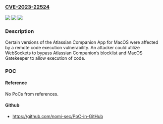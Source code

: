 ### [CVE-2023-22524](https://cve.mitre.org/cgi-bin/cvename.cgi?name=CVE-2023-22524)
![](https://img.shields.io/static/v1?label=Product&message=Companion%20for%20Mac&color=blue)
![](https://img.shields.io/static/v1?label=Version&message=n%2Fa&color=blue)
![](https://img.shields.io/static/v1?label=Vulnerability&message=RCE%20(Remote%20Code%20Execution)&color=brighgreen)

### Description

Certain versions of the Atlassian Companion App for MacOS were affected by a remote code execution vulnerability. An attacker could utilize WebSockets to bypass Atlassian Companion’s blocklist and MacOS Gatekeeper to allow execution of code.

### POC

#### Reference
No PoCs from references.

#### Github
- https://github.com/nomi-sec/PoC-in-GitHub

